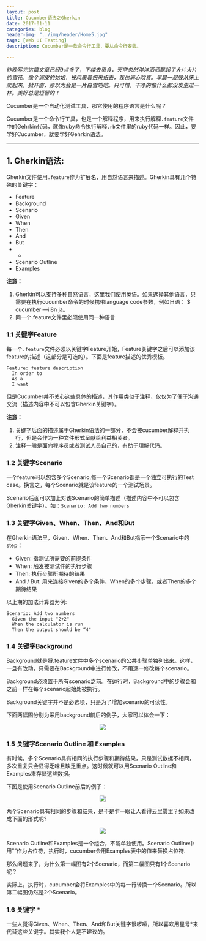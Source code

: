 ```yaml
---
layout: post
title: Cucumber语法之Gherkin
date: 2017-01-11
categories: blog
header-img: "../img/header/Home5.jpg"
tags: [Web UI Testing]
description: Cucumber是一款命令行工具，要从命令行安装。

---
```

 
*昨晚写完这篇文章已经9点多了，下楼去觅食，天空忽然洋洋洒洒飘起了大片大片的雪花，像个调皮的姑娘，被风裹着扭来扭去，我也满心欢喜。早晨一屁股从床上爬起来，掀开窗，原以为会是一片白雪皑皑。只可惜，干净的像什么都没发生过一样。美好总是短暂的！*

Cucumber是一个自动化测试工具，那它使用的程序语言是什么呢？

Cucumber是一个命令行工具，也是一个解释程序，用来执行解释`.feature`文件中的Gehrkin代码，就像ruby命令执行解释`.rb`文件里的ruby代码一样。因此，要学好Cucumber，就要学好Gehrkin语法。

---

## 1. Gherkin语法: 

Gherkin文件使用`.feature`作为扩展名，用自然语言来描述。Gherkin具有几个特殊的关键字：

* Feature  
* Background  
* Scenario 
* Given 
* When 
* Then 
* And 
* But 
* *
* Scenario Outline  
* Examples

**注意：**

1. Gherkin可以支持多种自然语言，这里我们使用英语。如果选择其他语言，只需要在执行cucumber命令的时候携带language code参数，例如日语： $ cucumber —il8n ja。
2. 同一个.feature文件里必须使用同一种语言
 
### 1.1 关键字Feature
每一个`.feature`文件必须以关键字Feature开始，Feature关键字之后可以添加该feature的描述（这部分是可选的）。下面是feature描述的优秀模板。

```
Feature: feature description
  In order to  
  As a 
  I want
```
但是Cucumber并不关心这些具体的描述，其作用类似于注释，仅仅为了便于沟通交流（描述内容中不可以包含Gherkin关键字）。

**注意：**

1. 关键字后面的描述属于Gherkin语法的一部分，不会被cucumber解释并执行，但是会作为一种文件形式呈献给利益相关者。
2. 注释一般是面向程序员或者测试人员自己的，有助于理解代码。

### 1.2 关键字Scenario
一个feature可以包含多个Scenario,每一个Scenario都是一个独立可执行的Test case。换言之，每个Scenario就是该feature的一个测试场景。

Scenario后面可以加上对该Scenario的简单描述（描述内容中不可以包含Gherkin关键字）。如：```Scenario: Add two numbers```


### 1.3 关键字Given、When、Then、And和But

在Gherkin语法里，Given、When、Then、And和But指示一个Scenario中的step：
* Given: 指测试所需要的前提条件 
* When: 触发被测试件的执行步骤
* Then: 执行步骤所期待的结果 
* And / But: 用来连接Given的多个条件，When的多个步骤，或者Then的多个期待结果

以上期的加法计算器为例:

```
Scenario: Add two numbers
  Given the input "2+2"
  When the calculator is run
  Then the output should be “4"
```

### 1.4 关键字Background
Background就是将.feature文件中多个scenario的公共步骤单独列出来。这样，一旦有改动，只需要在Background中进行修改，不用逐一修改每个scenario。

Background必须置于所有scenario之前。在运行时，Background中的步骤会和之前一样在每个scenario起始处被执行。
 
Background关键字并不是必选项，只是为了增加scenario的可读性。
 
下面两幅图分别为采用background前后的例子，大家可以体会一下：
<center>
    <p><img src="{{site.baseurl }}/img/cucumber/Cucumber4.png" align="center"></p>
</center>


### 1.5 关键字Scenario Outline 和 Examples
有时候，多个Scenario具有相同的执行步骤和期待结果，只是测试数据不相同，多次重复只会显得乏味且缺乏重点。这时候就可以用Scenario Outline和Examples来存储这些数据。
 
下图是使用Scenario Outline前后的例子：
<center>
    <p><img src="{{site.baseurl }}/img/cucumber/Cucumber5.png" align="center"></p>
</center>

两个Scenario具有相同的步骤和结果，是不是乍一眼让人看得云里雾里？如果改成下面的形式呢?
<center>
    <p><img src="{{site.baseurl }}/img/cucumber/Cucumber6.png" align="center"></p>
</center>

Scenario Outline和Examples是一个组合，不能单独使用。Scenario Outline中用”<placeholder name>”作为占位符，执行时，cucumber会用Examples表中的值来替换占位符.

那么问题来了，为什么第一幅图有2个Scenario，而第二幅图只有1个Scenario呢？

实际上，执行时，cucumber会将Examples中的每一行转换一个Scenario。所以第二幅图仍然是2个Scenario。

### 1.6 关键字 *
一些人觉得Given、When、Then、And和But关键字很啰嗦，所以喜欢用星号*来代替这些关键字。其实我个人是不建议的。

 
